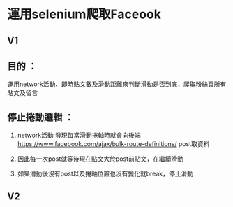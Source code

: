 # 運用selenium爬取Faceook


## V1
## 目的 ：

運用network活動、即時貼文數及滑動距離來判斷滑動是否到底，爬取粉絲頁所有貼文及留言

## 停止捲動邏輯 ：

1. network活動
發現每當滑動捲軸時就會向後端 https://www.facebook.com/ajax/bulk-route-definitions/ post取資料

2. 因此每一次post就等待現在貼文大於post前貼文，在繼續滑動

3. 如果滑動後沒有post以及捲軸位置也沒有變化就break，停止滑動

## V2

